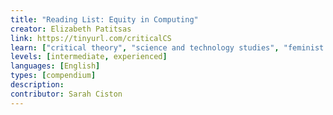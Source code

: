 ```yaml
---
title: "Reading List: Equity in Computing"
creator: Elizabeth Patitsas
link: https://tinyurl.com/criticalCS
learn: ["critical theory", "science and technology studies", "feminist theory"]
levels: [intermediate, experienced]
languages: [English]
types: [compendium]
description:
contributor: Sarah Ciston
---
```

